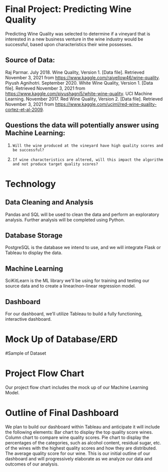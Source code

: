 # Final Project: Predicting Wine Quality
Predicting Wine Quality was selected to determine if a vineyard that is interested in a new business venture in the wine industry would be successful, based upon characteristics their wine possesses.
## Source of Data:
Raj Parmar. July 2018. Wine Quality, Version 1. [Data file]. Retrieved November 3, 2021 from https://www.kaggle.com/rajyellow46/wine-quality.
Piyush Agnihotri. September 2020. White Wine Quality, Version 1. [Data file]. Retrieved November 3, 2021 from https://www.kaggle.com/piyushagni5/white-wine-quality.
UCI Machine Learning. November 2017. Red Wine Quality, Version 2. [Data file]. Retrieved
November 3, 2021 from https://www.kaggle.com/uciml/red-wine-quality-cortez-et-al-2009.
 ## Questions the data will potentially answer using Machine Learning:
1.     Will the wine produced at the vineyard have high quality scores and be successful?
2.     If wine characteristics are altered, will this impact the algorithm and not produce target quality scores?







# Technology
## Data Cleaning and Analysis
Pandas and SQL will be used to clean the data and perform an exploratory analysis. Further analysis will be completed using Python.
## Database Storage
PostgreSQL is the database we intend to use, and we will integrate Flask or Tableau to display the data.
## Machine Learning
SciKitLearn is the ML library we'll be using for training and testing our source data and to create a linear/non-linear regression model. 
## Dashboard
For our dashboard, we’ll utilize Tableau to build a fully functioning, interactive dashboard. 






















# Mock Up of Database/ERD



#Sample of Dataset 


# Project Flow Chart
Our project flow chart includes the mock up of our Machine Learning Model.

# Outline of Final Dashboard
We plan to build our dashboard within Tableau and anticipate it will include the following elements:
Bar chart to display the top quality score wines.
Column chart to compare wine quality scores.
Pie chart to display the percentages of the categories, such as alcohol content, residual sugar, etc. of the wines with the highest quality scores and how they are distributed.
The average quality score for our wine.
This is our initial outline of our dashboard and will progressively elaborate as we analyze our data and outcomes of our analysis. 

